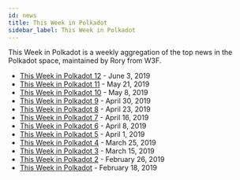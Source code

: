 ```yaml
---
id: news
title: This Week in Polkadot
sidebar_label: This Week in Polkadot
---
```


This Week in Polkadot is a weekly aggregation of the top news in the Polkadot space, maintained by Rory from W3F.

- [This Week in Polkadot 12](https://www.reddit.com/r/dot/comments/bwbir9/this_week_in_polkadot/) - June 3, 2019
- [This Week in Polkadot 11](https://www.reddit.com/r/dot/comments/brcucp/this_week_in_polkadot/) - May 21, 2019
- [This Week in Polkadot 10](https://www.reddit.com/r/dot/comments/bm5bmc/this_week_in_polkadot/) - May 8, 2019
- [This Week in Polkadot 9](https://www.reddit.com/r/dot/comments/bj3mvo/this_week_in_polkadot/) - April 30, 2019
- [This Week in Polkadot 8](https://www.reddit.com/r/dot/comments/bgkjhj/this_week_in_polkadot/) - April 23, 2019
- [This Week in Polkadot 7](https://www.reddit.com/r/dot/comments/bdyg5w/this_week_in_polkadot/) - April 16, 2019
- [This Week in Polkadot 6](https://www.reddit.com/r/dot/comments/bayezl/this_week_in_polkadot/) - April 8, 2019
- [This Week in Polkadot 5](https://www.reddit.com/r/dot/comments/b87807/this_week_in_polkadot/) - April 1, 2019
- [This Week in Polkadot 4](https://www.reddit.com/r/dot/comments/b532hl/this_week_in_polkadot/) - March 25, 2019
- [This Week in Polkadot 3](https://www.reddit.com/r/dot/comments/b1ja5z/this_week_in_rdot_march_15_2019/) - March 15, 2019
- [This Week in Polkadot 2](https://www.reddit.com/r/dot/comments/av73tg/this_week_in_rdot_february_26_2019_week_2/) - February 26, 2019
- [This Week in Polkadot](https://www.reddit.com/r/dot/comments/as39xj/this_week_in_rdot_february_18_2019/) - February 18, 2019
